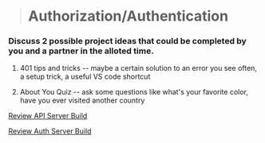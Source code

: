 > # Authorization/Authentication

### Discuss 2 possible project ideas that could be completed by you and a partner in the alloted time.

1. 401 tips and tricks -- maybe a certain solution to an error you see often, a setup trick, a useful VS code shortcut

2. About You Quiz -- ask some questions like what's your favorite color, have you ever visited another country

[Review API Server Build](https://codefellows.github.io/code-401-javascript-guide/curriculum/apps-and-libraries/api-server/)

[Review Auth Server Build](https://codefellows.github.io/code-401-javascript-guide/curriculum/apps-and-libraries/auth-server/)
